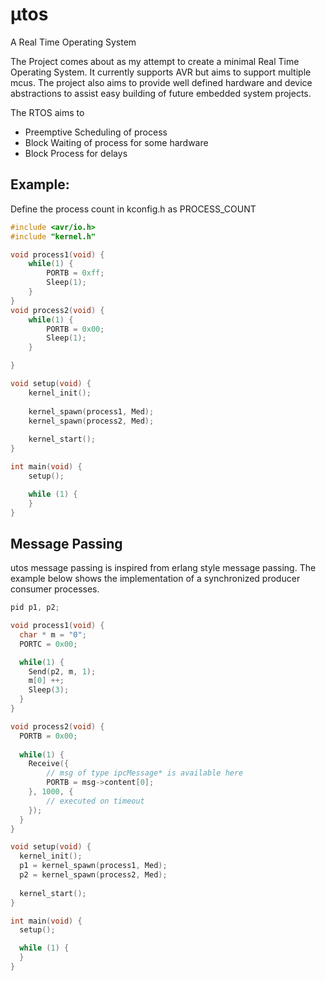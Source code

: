# µtos
A Real Time Operating System

The Project comes about as my attempt to create a minimal Real Time Operating System. It currently supports AVR but aims to support multiple mcus.
The project also aims to provide well defined hardware and device abstractions to assist easy building of future embedded system projects.

The RTOS aims to 
* Preemptive Scheduling of process
* Block Waiting of process for some hardware
* Block Process for delays

## Example:
Define the process count in kconfig.h as PROCESS_COUNT

```c
#include <avr/io.h>
#include "kernel.h"

void process1(void) {
    while(1) {
        PORTB = 0xff;
        Sleep(1);
    }
}
void process2(void) {
    while(1) {
        PORTB = 0x00;
        Sleep(1);
    }

}

void setup(void) {
    kernel_init();
    
    kernel_spawn(process1, Med);
    kernel_spawn(process2, Med);
    
    kernel_start();
}

int main(void) {
	setup();

	while (1) {
	}
}
```

## Message Passing
utos message passing is inspired from erlang style message passing.
The example below shows the implementation of a synchronized producer consumer
processes.

```c
pid p1, p2;

void process1(void) {
  char * m = "0";
  PORTC = 0x00;

  while(1) {
    Send(p2, m, 1);
    m[0] ++;
    Sleep(3);
  }
}

void process2(void) {
  PORTB = 0x00;
	                
  while(1) {
    Receive({
        // msg of type ipcMessage* is available here
        PORTB = msg->content[0];
    }, 1000, {
    	// executed on timeout
    });
  }
}

void setup(void) {
  kernel_init();
  p1 = kernel_spawn(process1, Med);
  p2 = kernel_spawn(process2, Med);
	                    
  kernel_start();
}

int main(void) {
  setup();

  while (1) {
  }
}

```
